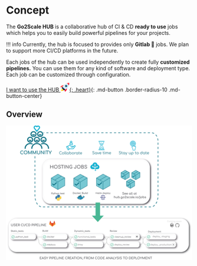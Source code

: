 # Concept

The **Go2Scale HUB** is a collaborative hub of CI & CD
**ready to use** jobs which helps you to easily build powerful pipelines for your
projects.

!!! info
    Currently, the hub is focused to provides only **Gitlab 🦊** jobs. We plan
    to support more CI/CD platforms in the future.

Each jobs of the hub can be used independently to create fully **customized pipelines.**
You can use them for any kind of software and deployment type. Each job can be
customized through configuration.

[I want to use the HUB  ![](images/rocket.png){: .heart}](/use-the-hub){: .md-button  .border-radius-10 .md-button-center}

## Overview

![HUB overview](images/g2shub_mvp.png)
